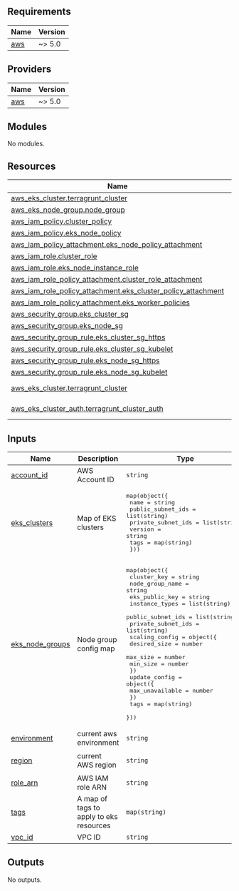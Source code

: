 <!-- BEGIN_TF_DOCS -->
## Requirements

| Name | Version |
|------|---------|
| <a name="requirement_aws"></a> [aws](#requirement\_aws) | ~> 5.0 |

## Providers

| Name | Version |
|------|---------|
| <a name="provider_aws"></a> [aws](#provider\_aws) | ~> 5.0 |

## Modules

No modules.

## Resources

| Name | Type |
|------|------|
| [aws_eks_cluster.terragrunt_cluster](https://registry.terraform.io/providers/hashicorp/aws/latest/docs/resources/eks_cluster) | resource |
| [aws_eks_node_group.node_group](https://registry.terraform.io/providers/hashicorp/aws/latest/docs/resources/eks_node_group) | resource |
| [aws_iam_policy.cluster_policy](https://registry.terraform.io/providers/hashicorp/aws/latest/docs/resources/iam_policy) | resource |
| [aws_iam_policy.eks_node_policy](https://registry.terraform.io/providers/hashicorp/aws/latest/docs/resources/iam_policy) | resource |
| [aws_iam_policy_attachment.eks_node_policy_attachment](https://registry.terraform.io/providers/hashicorp/aws/latest/docs/resources/iam_policy_attachment) | resource |
| [aws_iam_role.cluster_role](https://registry.terraform.io/providers/hashicorp/aws/latest/docs/resources/iam_role) | resource |
| [aws_iam_role.eks_node_instance_role](https://registry.terraform.io/providers/hashicorp/aws/latest/docs/resources/iam_role) | resource |
| [aws_iam_role_policy_attachment.cluster_role_attachment](https://registry.terraform.io/providers/hashicorp/aws/latest/docs/resources/iam_role_policy_attachment) | resource |
| [aws_iam_role_policy_attachment.eks_cluster_policy_attachment](https://registry.terraform.io/providers/hashicorp/aws/latest/docs/resources/iam_role_policy_attachment) | resource |
| [aws_iam_role_policy_attachment.eks_worker_policies](https://registry.terraform.io/providers/hashicorp/aws/latest/docs/resources/iam_role_policy_attachment) | resource |
| [aws_security_group.eks_cluster_sg](https://registry.terraform.io/providers/hashicorp/aws/latest/docs/resources/security_group) | resource |
| [aws_security_group.eks_node_sg](https://registry.terraform.io/providers/hashicorp/aws/latest/docs/resources/security_group) | resource |
| [aws_security_group_rule.eks_cluster_sg_https](https://registry.terraform.io/providers/hashicorp/aws/latest/docs/resources/security_group_rule) | resource |
| [aws_security_group_rule.eks_cluster_sg_kubelet](https://registry.terraform.io/providers/hashicorp/aws/latest/docs/resources/security_group_rule) | resource |
| [aws_security_group_rule.eks_node_sg_https](https://registry.terraform.io/providers/hashicorp/aws/latest/docs/resources/security_group_rule) | resource |
| [aws_security_group_rule.eks_node_sg_kubelet](https://registry.terraform.io/providers/hashicorp/aws/latest/docs/resources/security_group_rule) | resource |
| [aws_eks_cluster.terragrunt_cluster](https://registry.terraform.io/providers/hashicorp/aws/latest/docs/data-sources/eks_cluster) | data source |
| [aws_eks_cluster_auth.terragrunt_cluster_auth](https://registry.terraform.io/providers/hashicorp/aws/latest/docs/data-sources/eks_cluster_auth) | data source |

## Inputs

| Name | Description | Type | Default | Required |
|------|-------------|------|---------|:--------:|
| <a name="input_account_id"></a> [account\_id](#input\_account\_id) | AWS Account ID | `string` | n/a | yes |
| <a name="input_eks_clusters"></a> [eks\_clusters](#input\_eks\_clusters) | Map of EKS clusters | <pre>map(object({<br>    name               = string<br>    public_subnet_ids  = list(string)<br>    private_subnet_ids = list(string)<br>    version            = string<br>    tags               = map(string)<br>  }))</pre> | n/a | yes |
| <a name="input_eks_node_groups"></a> [eks\_node\_groups](#input\_eks\_node\_groups) | Node group config map | <pre>map(object({<br>    cluster_key        = string<br>    node_group_name    = string<br>    eks_public_key     = string<br>    instance_types     = list(string)<br>    public_subnet_ids  = list(string)<br>    private_subnet_ids = list(string)<br>    scaling_config = object({<br>      desired_size = number<br>      max_size     = number<br>      min_size     = number<br>    })<br>    update_config = object({<br>      max_unavailable = number<br>    })<br>    tags = map(string)<br>  }))</pre> | n/a | yes |
| <a name="input_environment"></a> [environment](#input\_environment) | current aws environment | `string` | n/a | yes |
| <a name="input_region"></a> [region](#input\_region) | current AWS region | `string` | `"us-east-2"` | no |
| <a name="input_role_arn"></a> [role\_arn](#input\_role\_arn) | AWS IAM role ARN | `string` | n/a | yes |
| <a name="input_tags"></a> [tags](#input\_tags) | A map of tags to apply to eks resources | `map(string)` | n/a | yes |
| <a name="input_vpc_id"></a> [vpc\_id](#input\_vpc\_id) | VPC ID | `string` | n/a | yes |

## Outputs

No outputs.
<!-- END_TF_DOCS -->